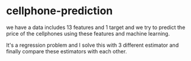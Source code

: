 # cellphone-prediction

we have a data includes 13 features and 1 target and we try to predict the price of the cellphones using these features and machine learning.

It's a regression problem and I solve this with 3 different estimator and finally compare these estimators with each other.

